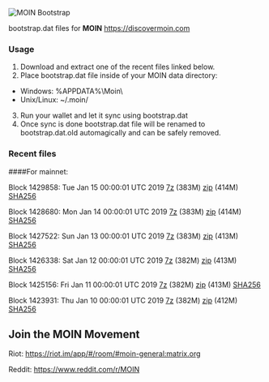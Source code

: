 ![MOIN Bootstrap](https://i.imgur.com/KjM1jMp.jpg)

bootstrap.dat files for **MOIN** https://discovermoin.com

### Usage

1. Download and extract one of the recent files linked below.
2. Place bootstrap.dat file inside of your MOIN data directory:
 - Windows: %APPDATA%\Moin\
 - Unix/Linux: ~/.moin/
3. Run your wallet and let it sync using bootstrap.dat
4. Once sync is done bootstrap.dat file will be renamed to bootstrap.dat.old automagically and can be safely removed.


### Recent files

####For mainnet:

Block 1429858: Tue Jan 15 00:00:01 UTC 2019 [7z](https://transfer.sh/siSaH/bootstrap.dat.20190115.7z) (383M) [zip](https://transfer.sh/14koH0/bootstrap.dat.20190115.zip) (414M) [SHA256](https://transfer.sh/2vBWy/sha256.txt)

Block 1428680: Mon Jan 14 00:00:01 UTC 2019 [7z](https://transfer.sh/fGLbN/bootstrap.dat.20190114.7z) (383M) [zip](https://transfer.sh/TNjpg/bootstrap.dat.20190114.zip) (414M) [SHA256](https://transfer.sh/a5YQM/sha256.txt)

Block 1427522: Sun Jan 13 00:00:01 UTC 2019 [7z](https://transfer.sh/14NTEU/bootstrap.dat.20190113.7z) (383M) [zip](https://transfer.sh/7EjUP/bootstrap.dat.20190113.zip) (413M) [SHA256](https://transfer.sh/12FoJa/sha256.txt)

Block 1426338: Sat Jan 12 00:00:01 UTC 2019 [7z](https://transfer.sh/88sVB/bootstrap.dat.20190112.7z) (382M) [zip](https://transfer.sh/13Hfc9/bootstrap.dat.20190112.zip) (413M) [SHA256](https://transfer.sh/G6XlF/sha256.txt)

Block 1425156: Fri Jan 11 00:00:01 UTC 2019 [7z](https://transfer.sh/boDwT/bootstrap.dat.20190111.7z) (382M) [zip](https://transfer.sh/jcfNs/bootstrap.dat.20190111.zip) (413M) [SHA256](https://transfer.sh/14A69A/sha256.txt)

Block 1423931: Thu Jan 10 00:00:01 UTC 2019 [7z](https://transfer.sh/gMeeV/bootstrap.dat.20190110.7z) (382M) [zip](https://transfer.sh/NSDgD/bootstrap.dat.20190110.zip) (412M) [SHA256](https://transfer.sh/bvnbt/sha256.txt)

## Join the MOIN Movement

Riot: https://riot.im/app/#/room/#moin-general:matrix.org

Reddit: https://www.reddit.com/r/MOIN
